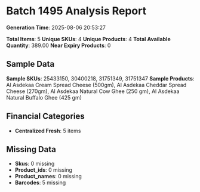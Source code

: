 # Batch 1495 Analysis Report

**Generation Time**: 2025-08-06 20:53:27

**Total Items**: 5
**Unique SKUs**: 4
**Unique Products**: 4
**Total Available Quantity**: 389.00
**Near Expiry Products**: 0

## Sample Data
**Sample SKUs**: 25433150, 30400218, 31751349, 31751347
**Sample Products**: Al Asdekaa Cream Spread Cheese (500gm), Al Asdekaa Cheddar Spread Cheese (270gm), Al Asdekaa Natural Cow Ghee (250 gm), Al Asdekaa Natural Buffalo Ghee (425 gm)

## Financial Categories
- **Centralized Fresh**: 5 items

## Missing Data
- **Skus**: 0 missing
- **Product_ids**: 0 missing
- **Product_names**: 0 missing
- **Barcodes**: 5 missing
